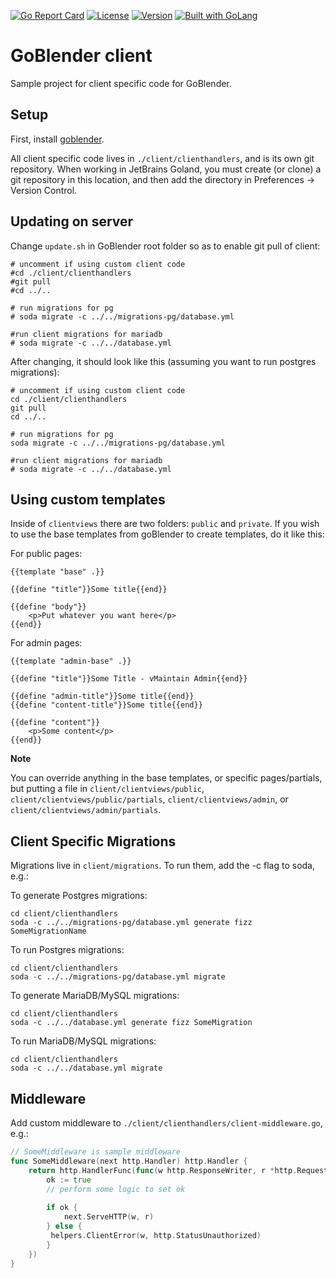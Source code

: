 [![Go Report Card](https://goreportcard.com/badge/github.com/tsawler/goblender-client-sample)](https://goreportcard.com/report/github.com/tsawler/goblender-client-sample)
[![License](http://img.shields.io/badge/license-mit-blue.svg?style=flat-square)](https://raw.githubusercontent.com/tsawler/goblender/master/LICENSE)
[![Version](https://img.shields.io/badge/goversion-1.15.x-blue.svg)](https://golang.org)
<a href="https://golang.org"><img src="https://img.shields.io/badge/powered_by-Go-3362c2.svg?style=flat-square" alt="Built with GoLang"></a> 


# GoBlender client

Sample project for client specific code for GoBlender.

## Setup

First, install [goblender](https://github.com/tsawler/goblender).

All client specific code lives in `./client/clienthandlers`, and is its own 
git repository. When working in JetBrains Goland, you must create 
(or clone) a git repository in this location, and then add the directory
in Preferences -> Version Control.

## Updating on server
Change  `update.sh` in GoBlender root folder so as to enable git pull of client:

```shell script
# uncomment if using custom client code
#cd ./client/clienthandlers
#git pull
#cd ../..

# run migrations for pg
# soda migrate -c ../../migrations-pg/database.yml

#run client migrations for mariadb
# soda migrate -c ../../database.yml
```

After changing, it should look like this (assuming you want to run postgres migrations):

```shell script
# uncomment if using custom client code
cd ./client/clienthandlers
git pull
cd ../..

# run migrations for pg
soda migrate -c ../../migrations-pg/database.yml

#run client migrations for mariadb
# soda migrate -c ../../database.yml
```


## Using custom templates

Inside of `clientviews` there are two folders: `public` and `private`. If you wish to use the base templates
from goBlender to create templates, do it like this:

For public pages:

```
{{template "base" .}}

{{define "title"}}Some title{{end}}

{{define "body"}}
    <p>Put whatever you want here</p>
{{end}}
```

For admin pages:

```
{{template "admin-base" .}}

{{define "title"}}Some Title - vMaintain Admin{{end}}

{{define "admin-title"}}Some title{{end}}
{{define "content-title"}}Some title{{end}}

{{define "content"}}
    <p>Some content</p>
{{end}}
```

**Note**

You can override anything in the base templates, or specific pages/partials, but putting a file in 
`client/clientviews/public`, `client/clientviews/public/partials`, `client/clientviews/admin`, or 
`client/clientviews/admin/partials`.

## Client Specific Migrations

Migrations live in `client/migrations`. To run them, add the -c flag to soda, e.g.:

To generate Postgres migrations:
~~~
cd client/clienthandlers
soda -c ../../migrations-pg/database.yml generate fizz SomeMigrationName
~~~

To run Postgres migrations:
~~~
cd client/clienthandlers
soda -c ../../migrations-pg/database.yml migrate
~~~

To generate MariaDB/MySQL migrations:
~~~
cd client/clienthandlers
soda -c ../../database.yml generate fizz SomeMigration
~~~

To run MariaDB/MySQL migrations:
~~~
cd client/clienthandlers
soda -c ../../database.yml migrate
~~~

## Middleware

Add custom middleware to `./client/clienthandlers/client-middleware.go`, e.g.:

```go
// SomeMiddleware is sample middleware
func SomeMiddleware(next http.Handler) http.Handler {
    return http.HandlerFunc(func(w http.ResponseWriter, r *http.Request) {
        ok := true
        // perform some logic to set ok
        
        if ok {
            next.ServeHTTP(w, r)
        } else {
         helpers.ClientError(w, http.StatusUnauthorized)
        }
    })
}
```